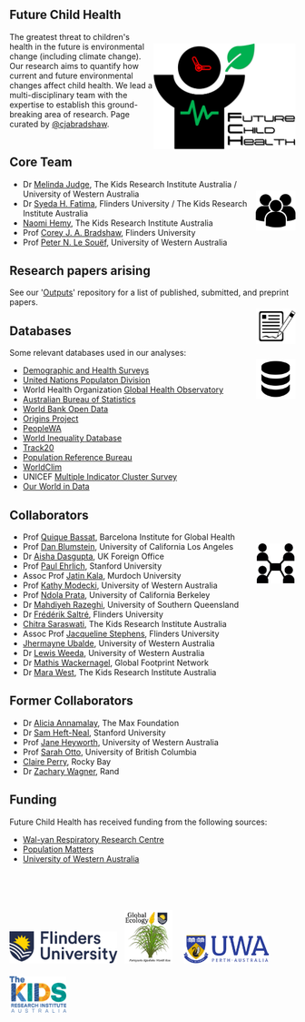 ## Future Child Health
<img align="right" src="https://github.com/FutureChildHealth/.github/blob/main/profile/FCHlogoWordsTransp.png" alt="Future Child Health" width="250" style="margin-top: 20px">

The greatest threat to children's health in the future is environmental change (including climate change). Our research aims to quantify how current and future environmental changes affect child health. We lead a multi-disciplinary team with the expertise to establish this ground-breaking area of research. Page curated by <a href="http://github.com/cjabradshaw">@cjabradshaw</a>.
<br>
<br>
## Core Team
<img align="right" src="https://github.com/FutureChildHealth/Outputs/blob/main/www/team.png" width="70" style="margin-top: 20px">

- Dr <a href="https://www.researchgate.net/profile/Melinda-Judge">Melinda Judge</a>, The Kids Research Institute Australia / University of Western Australia
- Dr <a href="https://globalecologyflinders.com/people/#SHF">Syeda H. Fatima</a>, Flinders University / The Kids Research Institute Australia
- <a href="https://www.linkedin.com/in/naomi-hemy">Naomi Hemy</a>, The Kids Research Institute Australia
- Prof <a href="https://globalecologyflinders.com/people/#CJAB">Corey J. A. Bradshaw</a>, Flinders University
- Prof <a href="https://research-repository.uwa.edu.au/en/persons/peter-le-souef">Peter N. Le Souëf</a>, University of Western Australia

## Research papers arising
See our '<a href="https://github.com/FutureChildHealth/Outputs">Outputs</a>' repository for a list of published, submitted, and preprint papers.
<img align="right" src="https://github.com/FutureChildHealth/Outputs/blob/main/www/paper.png" width="70" style="margin-top: 20px">

## Databases
Some relevant databases used in our analyses:
<img align="right" src="https://github.com/FutureChildHealth/Outputs/blob/main/www/databaseLogo.png" width="70" style="margin-top: 20px">

- <a href="https://dhsprogram.com">Demographic and Health Surveys</a>
- <a href="https://www.un.org/development/desa/pd/data-landing-page">United Nations Populaton Division</a>
- World Health Organization <a href="https://www.who.int/data/gho">Global Health Observatory</a>
- <a href="http://abs.gov.au">Australian Bureau of Statistics</a>
- <a href="https://data.worldbank.org">World Bank Open Data</a>
- <a href="https://originsproject.thekids.org.au/about-origins/">Origins Project</a>
- <a href="https://www.wa.gov.au/organisation/department-of-the-premier-and-cabinet/office-of-digital-government/peoplewa">PeopleWA</a>
- <a href="https://wid.world/data/">World Inequality Database</a>
- <a href="https://track20.org/pages/data_analysis/data.php">Track20</a>
- <a href="https://www.prb.org">Population Reference Bureau</a>
- <a href="https://www.worldclim.org">WorldClim</a>
- UNICEF <a href="https://mics.unicef.org">Multiple Indicator Cluster Survey</a>
- <a href="http://ourworldindata.org/">Our World in Data</a>

## Collaborators
<img align="right" src="https://github.com/FutureChildHealth/Outputs/blob/main/www/collaborators.png" width="70" style="margin-top: 20px">

- Prof <a href="https://www.isglobal.org/en/our-team/-/profiles/1900">Quique Bassat</a>, Barcelona Institute for Global Health
- Prof <a href="https://blumsteinlab.eeb.ucla.edu">Dan Blumstein</a>, University of California Los Angeles
- Dr <a href="https://www.linkedin.com/in/aisha-dasgupta-phd-911a4182/">Aisha Dasgupta</a>, UK Foreign Office
- Prof <a href="https://biology.stanford.edu/people/paul-ehrlich">Paul Ehrlich</a>, Stanford University
- Assoc Prof <a href="https://researchportal.murdoch.edu.au/esploro/profile/jatin_kala/overview">Jatin Kala</a>, Murdoch University
- Prof <a href="https://research-repository.uwa.edu.au/en/persons/kathy-modecki">Kathy Modecki</a>, University of Western Australia
- Prof <a href="https://publichealth.berkeley.edu/people/ndola-prata">Ndola Prata</a>, University of California Berkeley
- Dr <a href="https://staffprofile.unisq.edu.au/Profile/Mahdiyeh-Razeghi">Mahdiyeh Razeghi</a>, University of Southern Queensland
- Dr <a href="https://globalecologyflinders.com/people/#FS">Frédérik Saltré</a>, Flinders University
- <a href="https://www.linkedin.com/in/chitra-m-saraswati/">Chitra Saraswati</a>, The Kids Research Institute Australia
- Assoc Prof <a href="https://www.flinders.edu.au/people/jacqueline.stephens">Jacqueline Stephens</a>, Flinders University
- <a href="https://www.linkedin.com/in/jhermayne-ubalde-44aa57235/">Jhermayne Ubalde</a>, University of Western Australia
- Dr <a href="https://loop.frontiersin.org/people/2658416/overview">Lewis Weeda</a>, University of Western Australia
- Dr <a href="https://www.footprintnetwork.org/about-us/people/">Mathis Wackernagel</a>, Global Footprint Network
- Dr <a href="https://www.linkedin.com/in/mara-west-9746b91/">Mara West</a>, The Kids Research Institute Australia

## Former Collaborators
- Dr <a href="https://www.linkedin.com/in/alicia-annamalay-64876a43/">Alicia Annamalay</a>, The Max Foundation
- Dr <a href="http://stanford.edu/~samhn/">Sam Heft-Neal</a>, Stanford University
- Prof <a href="https://research-repository.uwa.edu.au/en/persons/jane-heyworth">Jane Heyworth</a>, University of Western Australia
- Prof <a href="https://biodiversity.ubc.ca/people/faculty/sarah-otto">Sarah Otto</a>, University of British Columbia
- <a href="https://www.linkedin.com/in/claire-perry-91398617a/">Claire Perry</a>, Rocky Bay
- Dr <a href="https://www.rand.org/about/people/w/wagner_zachary.html">Zachary Wagner</a>, Rand

## Funding
Future Child Health has received funding from the following sources:
- <a href="https://walyanrespiratory.thekids.org.au">Wal-yan Respiratory Research Centre</a>
- <a href="https://populationmatters.org">Population Matters</a>
- <a href="http://uwa.edu.au">University of Western Australia</a>
<br>
<br>

<p><a href="https://www.flinders.edu.au"><img align="bottom-left" src="https://github.com/FutureChildHealth/.github/blob/main/profile/Flinders_University_Logo_Horizontal_RGB_Master.png" alt="Flinders University" width="190" style="margin-top: 20px"></a> &nbsp; <a href="https://globalecologyflinders.com"><img align="bottom-left" src="https://github.com/FutureChildHealth/.github/blob/main/profile/GEL%20Logo%20Kaurna%20New%20Transp.png" alt="Global Ecology Lab" width="85" style="margin-top: 20px"></a> &nbsp; &nbsp; <a href="https://www.uwa.edu.au/"><img align="bottom-left" src="https://github.com/FutureChildHealth/.github/blob/main/profile/UWA.png" alt="UWA" width="150" style="margin-top: 20px"></a> &nbsp; &nbsp; <a href="https://www.thekids.org.au"><img align="bottom-left" src="https://github.com/FutureChildHealth/.github/blob/main/profile/TheKids-Logo.png" alt="The Kids Research Institute" width="100" style="margin-top: 20px"></a></p>
